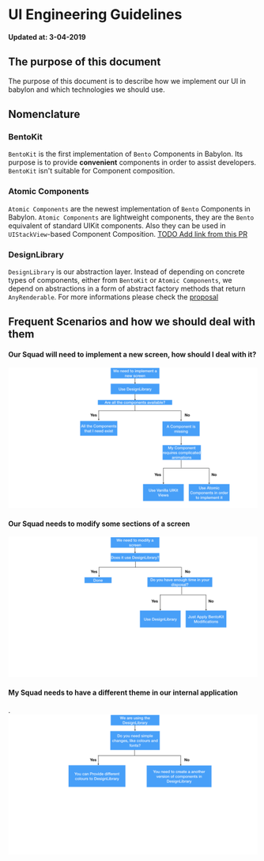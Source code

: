 # UI Engineering Guidelines

#### Updated at: 3-04-2019

## The purpose of this document

The purpose of this document is to describe how we implement our UI in babylon and which technologies we should use.

## Nomenclature

### BentoKit

`BentoKit` is the first implementation of `Bento` Components in Babylon.
Its purpose is to provide __convenient__ components in order to assist developers.
`BentoKit` isn't suitable for Component composition. 

### Atomic Components
`Atomic Components` are the newest implementation of `Bento` Components in Babylon.
`Atomic Components` are lightweight components, they are the `Bento` equivalent of standard UIKit components. Also they can be used in `UIStackView`-based Component Composition.
[TODO Add link from this PR](https://github.com/Babylonpartners/ios-playbook/pull/72)

### DesignLibrary

`DesignLibrary` is our abstraction layer.
Instead of depending on concrete types of components, either from `BentoKit` or `Atomic Components`, we depend on abstractions in a form of abstract factory methods that return `AnyRenderable`.
For more informations please check the [proposal](./Proposals/BabylonDesignLibrary.md)

## Frequent Scenarios and how we should deal with them

#### Our Squad will need to implement a new screen, how should I deal with it?
![Diagram](./UI_engineering_guidelines_assets/our_Squad_will_need_to_implement_a_new_screen.png)


#### Our Squad needs to modify some sections of a screen
![Diagram](./UI_engineering_guidelines_assets/squad_modify_existing_screen.png)

#### My Squad needs to have a different theme in our internal application
.![Diagram](./UI_engineering_guidelines_assets/we_need_a_new_theme.png)
